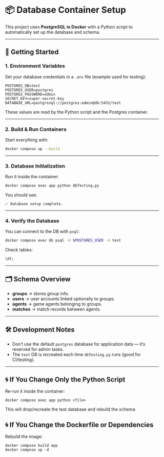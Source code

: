 # 📦 Database Container Setup

This project uses **PostgreSQL in Docker** with a Python script to automatically set up the database and schema.

---

## 🚀 Getting Started

### 1. Environment Variables

Set your database credentials in a `.env` file (example used for testing):

```env
POSTGRES_DB=test
POSTGRES_USER=postgres
POSTGRES_PASSWORD=admin
SECRET_KEY=super-secret-key
DATABASE_URL=postgresql://postgres:admin@db:5432/test
```

These values are read by the Python script and the Postgres container.

---

### 2. Build & Run Containers
Start everything with:

```bash
docker compose up --build
```

---

### 3. Database Initialization

Run it inside the container:

```bash
docker compose exec app python dbTesting.py
```

You should see:

```
✅ Database setup complete.
```

---

### 4. Verify the Database

You can connect to the DB with `psql`:

```bash
docker compose exec db psql -U $POSTGRES_USER -d test
```

Check tables:

```sql
\dt;
```

---

## 🗂 Schema Overview

* **groups** → stores group info.
* **users** → user accounts linked optionally to groups.
* **agents** → game agents belonging to groups.
* **matches** → match records between agents.

---

## 🛠 Development Notes

* Don’t use the default `postgres` database for application data — it’s reserved for admin tasks.
* The `test` DB is recreated each time `dbTesting.py` runs (good for CI/testing).
---

## 🌀 If You Change Only the Python Script 
Re-run it inside the container:
```
docker compose exec app python <file>
```
This will drop/recreate the test database and rebuild the schema.

## 🌀 If You Change the Dockerfile or Dependencies
Rebuild the image:
```
docker compose build app
docker compose up -d
```
